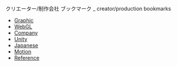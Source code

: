 クリエーター/制作会社 ブックマーク _ 
creator/production bookmarks

* [Graphic](https://github.com/kitasenjudesign/bookmarks/blob/master/Graphic.md)
* [WebGL](https://github.com/kitasenjudesign/bookmarks/blob/master/WebGL.md)
* [Company](https://github.com/kitasenjudesign/bookmarks/blob/master/Company.md)
* [Unity](https://github.com/kitasenjudesign/bookmarks/blob/master/Unity.md)
* [Japanese](https://github.com/kitasenjudesign/bookmarks/blob/master/Japanese.md)
* [Motion](https://github.com/kitasenjudesign/bookmarks/blob/master/Motion.md)
* [Reference](https://github.com/kitasenjudesign/bookmarks/blob/master/Reference.md)
